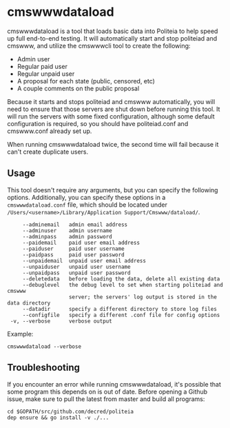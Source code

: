 # cmswwwdataload

cmswwwdataload is a tool that loads basic data into Politeia to help
speed up full end-to-end testing. It will automatically start and stop
politeiad and cmswww, and utilize the cmswwwcli tool to create the following:

* Admin user
* Regular paid user
* Regular unpaid user
* A proposal for each state (public, censored, etc)
* A couple comments on the public proposal

Because it starts and stops politeiad and cmswww automatically, you
will need to ensure that those servers are shut down before running this tool.
It will run the servers with some fixed configuration, although some default
configuration is required, so you should have politeiad.conf and cmswww.conf
already set up.

When running cmswwwdataload twice, the second time will fail because it
can't create duplicate users.

## Usage

This tool doesn't require any arguments, but you can specify the following options.
Additionally, you can specify these options in a `cmswwwdataload.conf` file,
which should be located under `/Users/<username>/Library/Application Support/Cmswww/dataload/`.

```
     --adminemail   admin email address
     --adminuser    admin username
     --adminpass    admin password
     --paidemail    paid user email address
     --paiduser     paid user username
     --paidpass     paid user password
     --unpaidemail  unpaid user email address
     --unpaiduser   unpaid user username
     --unpaidpass   unpaid user password
     --deletedata   before loading the data, delete all existing data
     --debuglevel   the debug level to set when starting politeiad and cmswww
                    server; the servers' log output is stored in the data directory
     --datadir      specify a different directory to store log files
     --configfile   specify a different .conf file for config options
 -v, --verbose      verbose output
```

Example:

```
cmswwwdataload --verbose
```

## Troubleshooting

If you encounter an error while running cmswwwdataload, it's possible that
some program this depends on is out of date. Before opening a Github issue,
make sure to pull the latest from master and build all programs:

    cd $GOPATH/src/github.com/decred/politeia
    dep ensure && go install -v ./...
